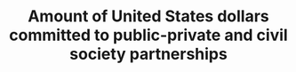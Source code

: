 ---
data_non_statistical: true
goal_meta_link: http://unstats.un.org/sdgs/files/metadata-compilation/Metadata-Goal-17.pdf
graph_title: Amount of United States dollars committed to public-private and civil
  society partnerships
graph_type: null
has_metadata: false
indicator: 17.17.1
indicator_name: Amount of United States dollars committed to public-private and civil
  society partnerships
indicator_sort_order: 17-17-01
indicator_variable: null
layout: indicator
national_geographical_coverage: United States
permalink: /17-17-1/
published: true
reporting_status: notstarted
sdg_goal: 17
source_active_1: true
source_notes_1: null
source_title_1: null
target: Encourage and promote effective public, public-private and civil society partnerships,
  building on the experience and resourcing strategies of partnerships.
target_id: '17.17'
title: Amount of United States dollars committed to public-private and civil society
  partnerships
un_custodial_agency: World Bank
un_designated_tier: '3'
variable_description: null
variable_notes: null
---